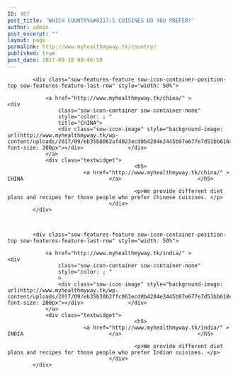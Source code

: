 ```yaml
---
ID: 967
post_title: 'WHICH COUNTRY&#8217;S CUISINES DO YOU PREFER?'
author: admin
post_excerpt: ""
layout: page
permalink: http://www.myhealthmyway.tk/country/
published: true
post_date: 2017-09-10 08:40:50
---
```

<div id="pl-967"  class="panel-layout" ><div id="pg-967-0"  class="panel-grid panel-no-style" ><div id="pgc-967-0-0"  class="panel-grid-cell"  data-weight="1" ><div id="panel-967-0-0-0" class="so-panel widget widget_sow-features panel-first-child panel-last-child" data-index="0" data-style="{&quot;background_display&quot;:&quot;tile&quot;}" ><div class="so-widget-sow-features so-widget-sow-features-default-25f6cad99103">
<div class="sow-features-list sow-features-responsive">

			
			
			<div class="sow-features-feature sow-icon-container-position-top sow-features-feature-last-row" style="width: 50%">

				<a href="http://www.myhealthmyway.tk/china/" >				<div
					class="sow-icon-container sow-container-none"
                    style="color: ; "
					title="CHINA">
					<div class="sow-icon-image" style="background-image: url(http://www.myhealthmyway.tk/wp-content/uploads/2017/09/eb35b8062af4023ecd0b4204e2445b97e677e7d51bb6164491_1920.png); font-size: 200px"></div>				</div>
				</a>
				<div class="textwidget">
											<h5>
							<a href="http://www.myhealthmyway.tk/china/" >							CHINA							</a>						</h5>
					
											<p>We provide different diet plans and recipes for those people who prefer Chinese cuisines. </p>					
									</div>
			</div>

		
			
			<div class="sow-features-feature sow-icon-container-position-top sow-features-feature-last-row" style="width: 50%">

				<a href="http://www.myhealthmyway.tk/india/" >				<div
					class="sow-icon-container sow-container-none"
                    style="color: ; "
					>
					<div class="sow-icon-image" style="background-image: url(http://www.myhealthmyway.tk/wp-content/uploads/2017/09/eb35b30b2ffc063ecd0b4204e2445b97e677e7d51bb6184593_1920.png); font-size: 200px"></div>				</div>
				</a>
				<div class="textwidget">
											<h5>
							<a href="http://www.myhealthmyway.tk/india/" >							INDIA							</a>						</h5>
					
											<p>We provide different diet plans and recipes for those people who prefer Indian cuisines. </p>					
									</div>
			</div>

			
</div>
</div></div></div></div></div>